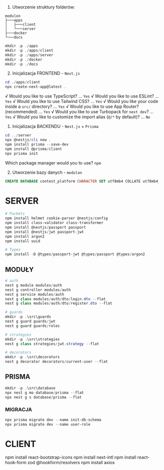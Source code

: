 

1. Utworzenie struktury folderów:
```
modulon
├───apps
│   ├───client
│   └───server
├───docker
└───docs
```

```powershell
mkdir -p ./apps
mkdir -p ./apps/client
mkdir -p ./apps/server
mkdir -p ./docker
mkdir -p ./docs
```

2. Inicjalizacja FRONTEND - `Next.js`
```powershell
cd ./apps/client
npx create-next-app@latest .
```
√ Would you like to use TypeScript? ...  `Yes`
√ Would you like to use ESLint? ...  `Yes`
√ Would you like to use Tailwind CSS? ...  `Yes`
√ Would you like your code inside a `src/` directory? ...  `Yes`
√ Would you like to use App Router? (recommended) ...  `Yes`
√ Would you like to use Turbopack for `next dev`? ...  `Yes`
√ Would you like to customize the import alias (`@/*` by default)? ... `No`


1. Inicjalizacja BACKENDU - `Nest.js` + `Prisma`
```powershell
cd ../server
npx @nestjs/cli new .
npm install prisma --save-dev
npm install @prisma/client
npx prisma init

```
Which package manager would you to use? `npm`

2. Utworzenie bazy danych - `modulon`
```sql
CREATE DATABASE contest_platform CHARACTER SET utf8mb4 COLLATE utf8mb4_unicode_ci;
```


# SERVER
```powershell
# Packets
npm install helmet cookie-parser @nestjs/config
npm install class-validator class-transformer
npm install @nestjs/passport passport
npm install @nestjs/jwt passport-jwt
npm install argon2
npm install uuid

# Types
npm install -D @types/passport-jwt @types/passport @types/argon2

```



## MODUŁY
```powershell
# auth
nest g module modules/auth
nest g controller modules/auth
nest g service modules/auth
nest g class modules/auth/dto/login.dto --flat
nest g class modules/auth/dto/register.dto --flat

# guards
mkdir -p .\src\guards
nest g guard guards/jwt
nest g guard guards/roles

# strategies
mkdir -p .\src\strategies
nest g class strategies/jwt.strategy --flat

# decorators
mkdir -p .\src\decorators
nest g decorator decorators/current-user --flat
```






## PRISMA
```powershell
mkdir -p .\src\database
npx nest g mo database/prisma --flat
npx nest g s database/prisma --flat
```

### MIGRACJA
```powershell
npx prisma migrate dev --name init-db-schema
npx prisma migrate dev --name user-role
```



# CLIENT
npm install react-bootstrap-icons
npm install next-intl
npm install react-hook-form zod @hookform/resolvers
npm install axios

